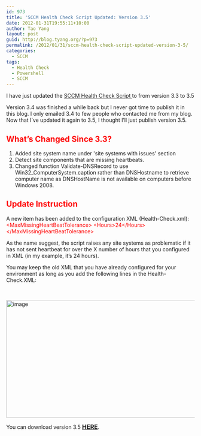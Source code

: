 ```yaml
---
id: 973
title: 'SCCM Health Check Script Updated: Version 3.5'
date: 2012-01-31T19:55:11+10:00
author: Tao Yang
layout: post
guid: http://blog.tyang.org/?p=973
permalink: /2012/01/31/sccm-health-check-script-updated-version-3-5/
categories:
  - SCCM
tags:
  - Health Check
  - Powershell
  - SCCM
---
```

I have just updated the <a title="SCCM Health Check Script" href="http://blog.tyang.org/2011/03/30/powershell-script-sccm-health-check/">SCCM Health Check Script </a>to from version 3.3 to 3.5

Version 3.4 was finished a while back but I never got time to publish it in this blog. I only emailed 3.4 to few people who contacted me from my blog. Now that I’ve updated it again to 3.5, I thought I’ll just publish version 3.5.
<h2><span style="color: #ff0000;">What’s Changed Since 3.3?</span></h2>
<ol>
	<li>Added site system name under 'site systems with issues' section</li>
	<li>Detect site components that are missing heartbeats.</li>
	<li>Changed function Validate-DNSRecord to use Win32_ComputerSystem.caption rather than DNSHostname to retrieve computer name as DNSHostName is not available on computers before Windows 2008.</li>
</ol>
<h2><span style="color: #ff0000;">Update Instruction</span></h2>
A new item has been added to the configuration XML (Health-Check.xml):
<span style="color: #ff0000;">   &lt;MaxMissingHeartBeatTolerance&gt;
&lt;Hours&gt;24&lt;/Hours&gt;
&lt;/MaxMissingHeartBeatTolerance&gt;</span>

As the name suggest, the script raises any site systems as problematic if it has not sent heartbeat for over the X number of hours that you configured in XML (in my example, it’s 24 hours).

You may keep the old XML that you have already configured for your environment as long as you add the following lines in the Health-Check.XML:

&nbsp;

<a href="http://blog.tyang.org/wp-content/uploads/2012/01/image62.png"><img style="background-image: none; padding-left: 0px; padding-right: 0px; display: inline; padding-top: 0px; border: 0px;" title="image" src="http://blog.tyang.org/wp-content/uploads/2012/01/image_thumb62.png" alt="image" width="532" height="314" border="0" /></a>

You can download version 3.5 <span style="font-size: medium;"><strong><a href="http://blog.tyang.org/wp-content/uploads/2012/01/SCCM-Health-Check-v3.5.zip">HERE</a></strong></span>.